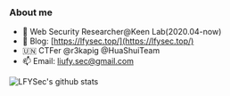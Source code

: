 ### About me
- 🔭 Web Security Researcher@Keen Lab(2020.04-now)
- 📖 Blog: [https://lfysec.top/](https://lfysec.top/)
- 🇺🇳 CTFer @r3kapig @HuaShuiTeam
- 📫 Email: liufy.sec@gmail.com

![LFYSec's github stats](https://github-readme-stats.vercel.app/api?username=LFYSec&theme=tokyonight&show_icons=true)